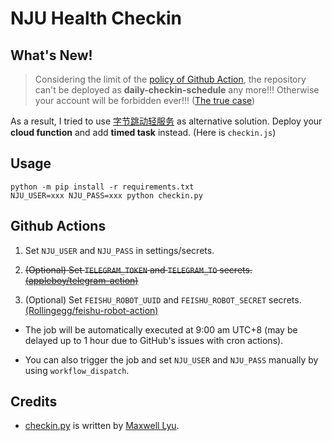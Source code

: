 # NJU Health Checkin

## What's New!

> Considering the limit of the [policy of Github Action](https://docs.github.com/en/github/site-policy/github-terms-for-additional-products-and-features#actions), the repository can't be deployed as **daily-checkin-schedule** any more!!! Otherwise your account will be forbidden ever!!! ([The true case](https://blog.suhj.com/1323.html))

As a result, I tried to use [字节跳动轻服务](https://qingfuwu.cn/dashboard) as alternative solution. Deploy your **cloud function** and add **timed task** instead. (Here is `checkin.js`)

## Usage

```
python -m pip install -r requirements.txt
NJU_USER=xxx NJU_PASS=xxx python checkin.py
```

## Github Actions

1. Set `NJU_USER` and `NJU_PASS` in settings/secrets.

2. ~~(Optional) Set `TELEGRAM_TOKEN` and `TELEGRAM_TO` secrets. [(appleboy/telegram-action)](https://github.com/appleboy/telegram-action#secrets)~~

3. (Optional) Set `FEISHU_ROBOT_UUID` and `FEISHU_ROBOT_SECRET` secrets. [(Rollingegg/feishu-robot-action)](https://github.com/Rollingegg/feishu-robot-action)

- The job will be automatically executed at 9:00 am UTC+8 (may be delayed up to 1 hour due to GitHub's issues with cron actions).

- You can also trigger the job and set `NJU_USER` and `NJU_PASS` manually by using `workflow_dispatch`.

## Credits

- [checkin.py](checkin.py) is written by [Maxwell Lyu](https://github.com/Maxwell-Lyu).
